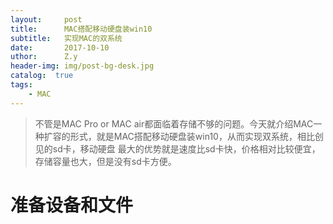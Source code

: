 ```yaml
--- 
layout:     post 
title:      MAC搭配移动硬盘装win10
subtitle:   实现MAC的双系统 
date:       2017-10-10
uthor:      Z.y 
header-img: img/post-bg-desk.jpg
catalog:  true
tags: 
    - MAC
---
```




>不管是MAC Pro or MAC air都面临着存储不够的问题。今天就介绍MAC一种扩容的形式，就是MAC搭配移动硬盘装win10，从而实现双系统，相比创见的sd卡，移动硬盘
最大的优势就是速度比sd卡快，价格相对比较便宜，存储容量也大，但是没有sd卡方便。

# 准备设备和文件

